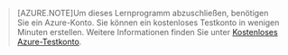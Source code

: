 
> [AZURE.NOTE]Um dieses Lernprogramm abzuschließen, benötigen Sie ein Azure-Konto. Sie können ein kostenloses Testkonto in wenigen Minuten erstellen. Weitere Informationen finden Sie unter [Kostenloses Azure-Testkonto](http://azure.microsoft.com/pricing/free-trial/).

<!---HONumber=August15_HO6-->